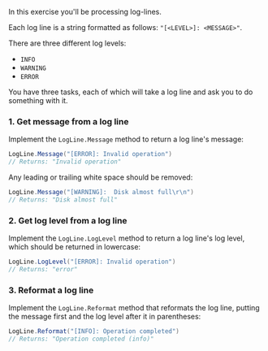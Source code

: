 In this exercise you'll be processing log-lines.

Each log line is a string formatted as follows: `"[<LEVEL>]: <MESSAGE>"`.

There are three different log levels:

- `INFO`
- `WARNING`
- `ERROR`

You have three tasks, each of which will take a log line and ask you to do something with it.

### 1. Get message from a log line

Implement the `LogLine.Message` method to return a log line's message:

```csharp
LogLine.Message("[ERROR]: Invalid operation")
// Returns: "Invalid operation"
```

Any leading or trailing white space should be removed:

```csharp
LogLine.Message("[WARNING]:  Disk almost full\r\n")
// Returns: "Disk almost full"
```

### 2. Get log level from a log line

Implement the `LogLine.LogLevel` method to return a log line's log level, which should be returned in lowercase:

```csharp
LogLine.LogLevel("[ERROR]: Invalid operation")
// Returns: "error"
```

### 3. Reformat a log line

Implement the `LogLine.Reformat` method that reformats the log line, putting the message first and the log level after it in parentheses:

```csharp
LogLine.Reformat("[INFO]: Operation completed")
// Returns: "Operation completed (info)"
```

